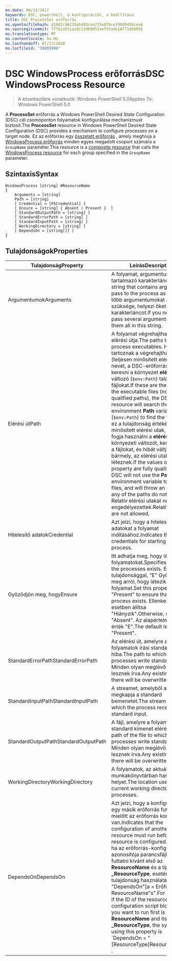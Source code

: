 ```yaml
---
ms.date: 06/12/2017
keywords: DSC, powershell, a konfigurációt, a beállítása
title: DSC ProcessSet erőforrás
ms.openlocfilehash: d18d2c96239abd83cea735e0fbce198d0456cea6
ms.sourcegitcommit: 77f62a55cac8c13d69d51eef5fade18f71d66955
ms.translationtype: MT
ms.contentlocale: hu-HU
ms.lasthandoff: 07/17/2018
ms.locfileid: "39093990"
---
```

# <a name="dsc-windowsprocess-resource"></a><span data-ttu-id="97680-103">DSC WindowsProcess erőforrás</span><span class="sxs-lookup"><span data-stu-id="97680-103">DSC WindowsProcess Resource</span></span>

> <span data-ttu-id="97680-104">A következőkre vonatkozik: Windows PowerShell 5.0</span><span class="sxs-lookup"><span data-stu-id="97680-104">Applies To: Windows PowerShell 5.0</span></span>

<span data-ttu-id="97680-105">A **ProcessSet** erőforrás a Windows PowerShell Desired State Configuration (DSC) cél csomóponton folyamatok konfigurálása mechanizmust biztosít.</span><span class="sxs-lookup"><span data-stu-id="97680-105">The **ProcessSet** resource in Windows PowerShell Desired State Configuration (DSC) provides a mechanism to configure processes on a target node.</span></span> <span data-ttu-id="97680-106">Ez az erőforrás egy [összetett erőforrás](authoringResourceComposite.md) , amely meghívja a [WindowsProcess erőforrás](windowsProcessResource.md) minden egyes megadott csoport számára a `GroupName` paraméter.</span><span class="sxs-lookup"><span data-stu-id="97680-106">This resource is a [composite resource](authoringResourceComposite.md) that calls the [WindowsProcess resource](windowsProcessResource.md) for each group specified in the `GroupName` parameter.</span></span>

## <a name="syntax"></a><span data-ttu-id="97680-107">Szintaxis</span><span class="sxs-lookup"><span data-stu-id="97680-107">Syntax</span></span>

```
WindowsProcess [string] #ResourceName
{
    Arguments = [string]
    Path = [string]
    [ Credential = [PSCredential] ]
    [ Ensure = [string] { Absent | Present }  ]
    [ StandardOutputPath = [string] ]
    [ StandardErrorPath = [string] ]
    [ StandardInputPath = [string] ]
    [ WorkingDirectory = [string] ]
    [ DependsOn = [string[]] ]
}
```

## <a name="properties"></a><span data-ttu-id="97680-108">Tulajdonságok</span><span class="sxs-lookup"><span data-stu-id="97680-108">Properties</span></span>

|  <span data-ttu-id="97680-109">Tulajdonság</span><span class="sxs-lookup"><span data-stu-id="97680-109">Property</span></span>  |  <span data-ttu-id="97680-110">Leírás</span><span class="sxs-lookup"><span data-stu-id="97680-110">Description</span></span>   |
|---|---|
| <span data-ttu-id="97680-111">Argumentumok</span><span class="sxs-lookup"><span data-stu-id="97680-111">Arguments</span></span>| <span data-ttu-id="97680-112">A folyamat, argumentumokat tartalmazó karakterlánc-van.</span><span class="sxs-lookup"><span data-stu-id="97680-112">A string that contains arguments to pass to the process as-is.</span></span> <span data-ttu-id="97680-113">Ha több argumentumokat át van szüksége, helyezi őket az ezt a karakterláncot.</span><span class="sxs-lookup"><span data-stu-id="97680-113">If you need to pass several arguments, put them all in this string.</span></span>|
| <span data-ttu-id="97680-114">Elérési út</span><span class="sxs-lookup"><span data-stu-id="97680-114">Path</span></span>| <span data-ttu-id="97680-115">A folyamat végrehajtható fájlok elérési útja.</span><span class="sxs-lookup"><span data-stu-id="97680-115">The paths to the process executables.</span></span> <span data-ttu-id="97680-116">Ha tartoznak a végrehajtható fájlok (teljesen minősített elérési út) nevét, a DSC-erőforrás fog keresni a környezet **elérési útja** változó (`$env:Path`) található fájlokat.</span><span class="sxs-lookup"><span data-stu-id="97680-116">If these are the names of the executable files (not fully qualified paths), the DSC resource will search the environment **Path** variable (`$env:Path`) to find the files.</span></span> <span data-ttu-id="97680-117">Ha ez a tulajdonság értékét teljesen minősített elérési utak, DSC nem fogja használni a **elérési útja** környezeti változót, keresse meg a fájlokat, és hibát váltja, ha bármely, az elérési utak nem léteznek.</span><span class="sxs-lookup"><span data-stu-id="97680-117">If the values of this property are fully qualified paths, DSC will not use the **Path** environment variable to find the files, and will throw an error if any of the paths do not exist.</span></span> <span data-ttu-id="97680-118">Relatív elérési utakat nem engedélyezettek.</span><span class="sxs-lookup"><span data-stu-id="97680-118">Relative paths are not allowed.</span></span>|
| <span data-ttu-id="97680-119">Hitelesítő adatok</span><span class="sxs-lookup"><span data-stu-id="97680-119">Credential</span></span>| <span data-ttu-id="97680-120">Azt jelzi, hogy a hitelesítő adatokat a folyamat indításához.</span><span class="sxs-lookup"><span data-stu-id="97680-120">Indicates the credentials for starting the process.</span></span>|
| <span data-ttu-id="97680-121">Győződjön meg, hogy</span><span class="sxs-lookup"><span data-stu-id="97680-121">Ensure</span></span>| <span data-ttu-id="97680-122">Itt adhatja meg, hogy létezik-e a folyamatokat.</span><span class="sxs-lookup"><span data-stu-id="97680-122">Specifies whether the processes exists.</span></span> <span data-ttu-id="97680-123">Ezzel a tulajdonsággal, "E" Győződjön meg arról, hogy létezik-e a folyamat.</span><span class="sxs-lookup"><span data-stu-id="97680-123">Set this property to "Present" to ensure that the process exists.</span></span> <span data-ttu-id="97680-124">Ellenkező esetben állítsa "Hiányzik".</span><span class="sxs-lookup"><span data-stu-id="97680-124">Otherwise, set it to "Absent".</span></span> <span data-ttu-id="97680-125">Az alapértelmezett érték "E".</span><span class="sxs-lookup"><span data-stu-id="97680-125">The default is "Present".</span></span>|
| <span data-ttu-id="97680-126">StandardErrorPath</span><span class="sxs-lookup"><span data-stu-id="97680-126">StandardErrorPath</span></span>| <span data-ttu-id="97680-127">Az elérési út, amelyre a folyamatok írási standard hiba.</span><span class="sxs-lookup"><span data-stu-id="97680-127">The path to which the processes write standard error.</span></span> <span data-ttu-id="97680-128">Minden olyan meglévő fájl felül lesznek írva.</span><span class="sxs-lookup"><span data-stu-id="97680-128">Any existing file there will be overwritten.</span></span>|
| <span data-ttu-id="97680-129">StandardInputPath</span><span class="sxs-lookup"><span data-stu-id="97680-129">StandardInputPath</span></span>| <span data-ttu-id="97680-130">A streamet, amelyből a folyamat megkapja a standard bemenetet.</span><span class="sxs-lookup"><span data-stu-id="97680-130">The stream from which the process receives standard input.</span></span>|
| <span data-ttu-id="97680-131">StandardOutputPath</span><span class="sxs-lookup"><span data-stu-id="97680-131">StandardOutputPath</span></span>| <span data-ttu-id="97680-132">A fájl, amelyre a folyamatok írási standard kimenet elérési útja.</span><span class="sxs-lookup"><span data-stu-id="97680-132">The path of the file to which the processes write standard output.</span></span> <span data-ttu-id="97680-133">Minden olyan meglévő fájl felül lesznek írva.</span><span class="sxs-lookup"><span data-stu-id="97680-133">Any existing file there will be overwritten.</span></span>|
| <span data-ttu-id="97680-134">WorkingDirectory</span><span class="sxs-lookup"><span data-stu-id="97680-134">WorkingDirectory</span></span>| <span data-ttu-id="97680-135">A folyamatok, az aktuális munkakönyvtárban használt helyet.</span><span class="sxs-lookup"><span data-stu-id="97680-135">The location used as the current working directory for the processes.</span></span>|
| <span data-ttu-id="97680-136">DependsOn</span><span class="sxs-lookup"><span data-stu-id="97680-136">DependsOn</span></span> | <span data-ttu-id="97680-137">Azt jelzi, hogy a konfigurációt egy másik erőforrás futtatnia kell, mielőtt az erőforrás konfigurálva van.</span><span class="sxs-lookup"><span data-stu-id="97680-137">Indicates that the configuration of another resource must run before this resource is configured.</span></span> <span data-ttu-id="97680-138">Például, ha az erőforrás-konfiguráció azonosítója parancsfájl-blokk futtatni kívánt első az **ResourceName** és a típusa **_ResourceType**, esetén ez a tulajdonság használatával "DependsOn"[a = Erőforrástípus] ResourceName"s".</span><span class="sxs-lookup"><span data-stu-id="97680-138">For example, if the ID of the resource configuration script block that you want to run first is **ResourceName** and its type is **_ResourceType**, the syntax for using this property is \`DependsOn = "[ResourceType]ResourceName"\`\` .</span></span>|